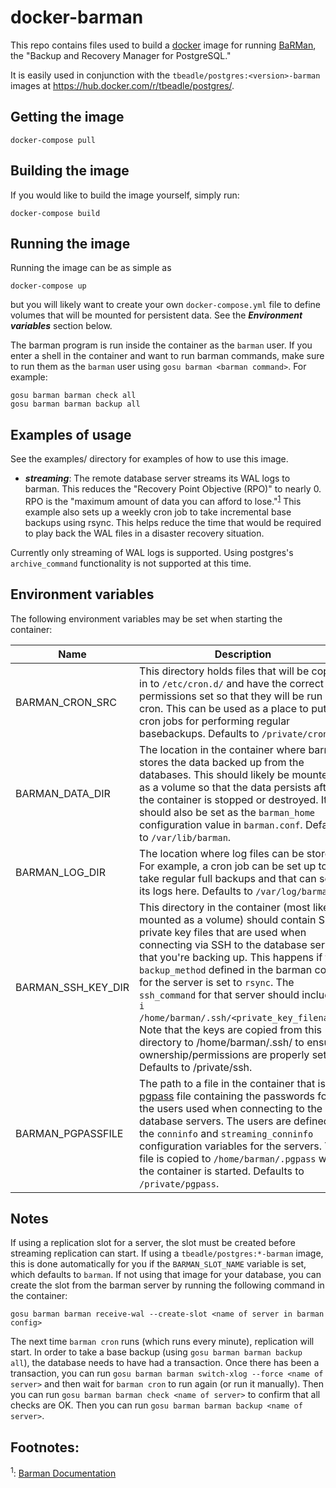 # docker-barman

This repo contains files used to build a [docker](https://www.docker.com) image
for running [BaRMan](https://github.com/2ndquadrant-it/barman), the "Backup and
Recovery Manager for PostgreSQL."

It is easily used in conjunction with the `tbeadle/postgres:<version>-barman`
images at https://hub.docker.com/r/tbeadle/postgres/.

## Getting the image

`docker-compose pull`

## Building the image

If you would like to build the image yourself, simply run:

`docker-compose build`

## Running the image

Running the image can be as simple as

`docker-compose up`

but you will likely want to create your own `docker-compose.yml` file to define
volumes that will be mounted for persistent data.  See the ***Environment
variables*** section below.

The barman program is run inside the container as the `barman` user.  If you
enter a shell in the container and want to run barman commands, make sure to run
them as the `barman` user using `gosu barman <barman command>`.  For example:

```
gosu barman barman check all
gosu barman barman backup all
```

## Examples of usage

See the examples/ directory for examples of how to use this image.

 * ***streaming***: The remote database server streams its WAL logs to barman.
   This reduces the "Recovery Point Objective (RPO)" to nearly 0.  RPO is the
   "maximum amount of data you can afford to lose."<sup>[1](#barman_docs)</sup>
   This example also sets up  a weekly cron job to take incremental base backups
   using rsync.  This helps reduce the time that would be required to play back
   the WAL files in a disaster recovery situation.

Currently only streaming of WAL logs is supported.  Using postgres's
`archive_command` functionality is not supported at this time.

## Environment variables

The following environment variables may be set when starting the container:

| Name | Description |
| ---- | ----------- |
| BARMAN_CRON_SRC | This directory holds files that will be copied in to `/etc/cron.d/` and have the correct permissions set so that they will be run via cron.  This can be used as a place to put cron jobs for performing regular basebackups.  Defaults to `/private/cron.d`.
| BARMAN_DATA_DIR | The location in the container where barman stores the data backed up from the databases.  This should likely be mounted as a volume so that the data persists after the container is stopped or destroyed.  It should also be set as the `barman_home` configuration value in `barman.conf`.  Defaults to `/var/lib/barman`. |
| BARMAN_LOG_DIR | The location where log files can be stored.  For example, a cron job can be set up to take regular full backups and that can send its logs here.  Defaults to `/var/log/barman`. |
| BARMAN_SSH_KEY_DIR | This directory in the container (most likely mounted as a volume) should contain SSH private key files that are used when connecting via SSH to the database servers that you're backing up.  This happens if the `backup_method` defined in the barman config for the server is set to `rsync`.  The `ssh_command` for that server should include `-i /home/barman/.ssh/<private_key_filename>`.  Note that the keys are copied from this directory to /home/barman/.ssh/ to ensure ownership/permissions are properly set.  Defaults to /private/ssh. |
| BARMAN_PGPASSFILE | The path to a file in the container that is a [pgpass](https://www.postgresql.org/docs/9.6/static/libpq-pgpass.html) file containing the passwords for the users used when connecting to the database servers.  The users are defined by the `conninfo` and `streaming_conninfo` configuration variables for the servers.  This file is copied to `/home/barman/.pgpass` when the container is started.  Defaults to `/private/pgpass`. |

## Notes

If using a replication slot for a server, the slot must be created before streaming replication can start.  If using a `tbeadle/postgres:*-barman` image, this is done automatically for you if the `BARMAN_SLOT_NAME` variable is set, which defaults to `barman`.  If not using that image for your database, you can create the slot from the barman server by running the following command in the container:

```
gosu barman barman receive-wal --create-slot <name of server in barman config>
```

The next time `barman cron` runs (which runs every minute), replication will
start.  In order to take a base backup (using `gosu barman barman backup all`),
the database needs to have had a transaction.  Once there has been a
transaction, you can run `gosu barman barman switch-xlog --force <name of
server>` and then wait for `barman cron` to run again (or run it manually).
Then you can run `gosu barman barman check <name of server>` to confirm that
all checks are OK.  Then you can run `gosu barman barman backup <name of
server>`.

## Footnotes:

<a name='barman_docs'><sup>1</sup></a>: [Barman Documentation](http://docs.pgbarman.org/release/2.1/)